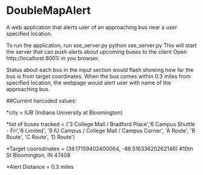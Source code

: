 DoubleMapAlert
==============

A web application that alerts user of an approaching bus near a user specified location.

To run the application, run sse_server.py
python sse_server.py 
This will start the server that can push alerts about upcoming buses to the client
Open http://localhost:8001/ in you browser.

Status about each bus in the input section would flash showing how far the bus is from target coordinates. When the bus comes within 0.3 miles from specified location, the webpage would alert user with name of the approaching bus.


##Current harcoded values:  

*city = IUB (Indiana University at Bloomington)  

*list of buses tracked = ('3 College Mall / Bradford Place','6 Campus Shuttle - Fri','6 Limited', '9 IU Campus / College Mall / Campus Corner', 'A Route', 'B Route', 'C Route', 'D Route')  

*Target coorodinates = (39.17159402400064, -86.51633620262146) #10th St Bloomington, IN 47408   

*Alert Distance = 0.3 miles
